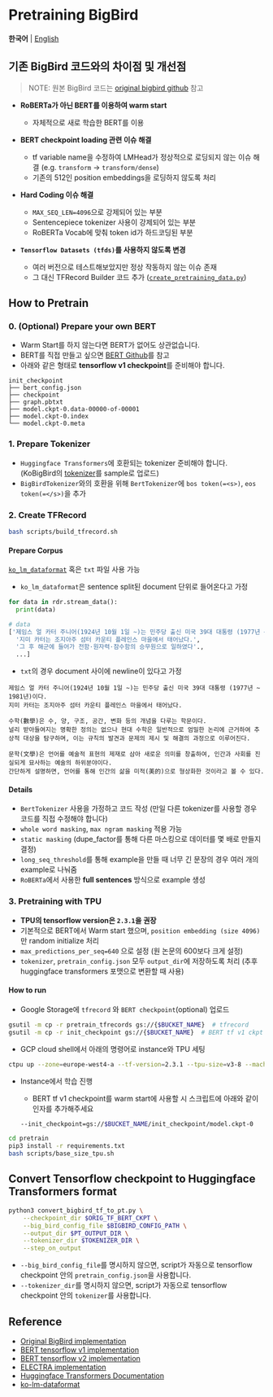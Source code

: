 # Pretraining BigBird

<p align="left">
    <b>한국어</b> |
    <a href="README_EN.md">English</a>
</p>

## 기존 BigBird 코드와의 차이점 및 개선점

> NOTE: 원본 BigBird 코드는 [original bigbird github](https://github.com/google-research/bigbird) 참고

- **RoBERTa가 아닌 BERT를 이용하여 warm start**

  - 자체적으로 새로 학습한 BERT를 이용

- **BERT checkpoint loading 관련 이슈 해결**

  - tf variable name을 수정하여 LMHead가 정상적으로 로딩되지 않는 이슈 해결 (e.g. `transform` -> `transform/dense`)
  - 기존의 512인 position embeddings을 로딩하지 않도록 처리

- **Hard Coding 이슈 해결**

  - `MAX_SEQ_LEN=4096`으로 강제되어 있는 부분
  - Sentencepiece tokenizer 사용이 강제되어 있는 부분
  - RoBERTa Vocab에 맞춰 token id가 하드코딩된 부분

- **`Tensorflow Datasets (tfds)`를 사용하지 않도록 변경**

  - 여러 버전으로 테스트해보았지만 정상 작동하지 않는 이슈 존재
  - 그 대신 TFRecord Builder 코드 추가 ([`create_pretraining_data.py`](./create_pretraining_data.py))

## How to Pretrain

### 0. (Optional) Prepare your own BERT

- Warm Start를 하지 않는다면 BERT가 없어도 상관없습니다.
- BERT를 직접 만들고 싶으면 [BERT Github](https://github.com/google-research/bert)를 참고
- 아래와 같은 형태로 **tensorflow v1 checkpoint**를 준비해야 합니다.

```text
init_checkpoint
├── bert_config.json
├── checkpoint
├── graph.pbtxt
├── model.ckpt-0.data-00000-of-00001
├── model.ckpt-0.index
└── model.ckpt-0.meta
```

### 1. Prepare Tokenizer

- `Huggingface Transformers`에 호환되는 tokenizer 준비해야 합니다. (KoBigBird의 [tokenizer](./tokenizer)를 sample로 업로드)
- `BigBirdTokenizer`와의 호환을 위해 `BertTokenizer`에 `bos token(=<s>)`, `eos token(=</s>)`을 추가

### 2. Create TFRecord

```bash
bash scripts/build_tfrecord.sh
```

#### Prepare Corpus

[`ko_lm_dataformat`](https://github.com/monologg/ko_lm_dataformat) 혹은 `txt` 파일 사용 가능

- `ko_lm_dataformat`은 sentence split된 document 단위로 들어온다고 가정

```python
for data in rdr.stream_data():
  print(data)

# data
['제임스 얼 카터 주니어(1924년 10월 1일 ~)는 민주당 출신 미국 39대 대통령 (1977년 ~ 1981년)이다.',
  '지미 카터는 조지아주 섬터 카운티 플레인스 마을에서 태어났다.',
  '그 후 해군에 들어가 전함·원자력·잠수함의 승무원으로 일하였다'.,
  ...]
```

- `txt`의 경우 document 사이에 newline이 있다고 가정

```text
제임스 얼 카터 주니어(1924년 10월 1일 ~)는 민주당 출신 미국 39대 대통령 (1977년 ~ 1981년)이다.
지미 카터는 조지아주 섬터 카운티 플레인스 마을에서 태어났다.

수학(數學)은 수, 양, 구조, 공간, 변화 등의 개념을 다루는 학문이다.
널리 받아들여지는 명확한 정의는 없으나 현대 수학은 일반적으로 엄밀한 논리에 근거하여 추상적 대상을 탐구하며, 이는 규칙의 발견과 문제의 제시 및 해결의 과정으로 이루어진다.

문학(文學)은 언어를 예술적 표현의 제재로 삼아 새로운 의미를 창출하여, 인간과 사회를 진실되게 묘사하는 예술의 하위분야이다.
간단하게 설명하면, 언어를 통해 인간의 삶을 미적(美的)으로 형상화한 것이라고 볼 수 있다.
```

#### Details

- `BertTokenizer` 사용을 가정하고 코드 작성 (만일 다른 tokenizer를 사용할 경우 코드를 직접 수정해야 합니다)
- `whole word masking`, `max ngram masking` 적용 가능
- `static masking` (dupe_factor를 통해 다른 마스킹으로 데이터를 몇 배로 만들지 결정)
- `long_seq_threshold`를 통해 example을 만들 때 너무 긴 문장의 경우 여러 개의 example로 나눠줌
- `RoBERTa`에서 사용한 **full sentences** 방식으로 example 생성

### 3. Pretraining with TPU

- **TPU의 tensorflow version은 `2.3.1`을 권장**
- 기본적으로 BERT에서 Warm start 했으며, `position embedding (size 4096)`만 random initialize 처리
- `max_predictions_per_seq=640` 으로 설정 (원 논문의 600보다 크게 설정)
- `tokenizer`, `pretrain_config.json` 모두 `output_dir`에 저장하도록 처리 (추후 huggingface transformers 포맷으로 변환할 때 사용)

#### How to run

- Google Storage에 `tfrecord` 와 `BERT checkpoint`(optional) 업로드

```bash
gsutil -m cp -r pretrain_tfrecords gs://{$BUCKET_NAME}  # tfrecord
gsutil -m cp -r init_checkpoint gs://{$BUCKET_NAME}  # BERT tf v1 ckpt
```

- GCP cloud shell에서 아래의 명령어로 instance와 TPU 세팅

```bash
ctpu up --zone=europe-west4-a --tf-version=2.3.1 --tpu-size=v3-8 --machine-type=n1-standard-1 --disk-size-gb=20 --name={$GCP_NAME} --project={$PROJECT_NAME}
```

- Instance에서 학습 진행

  - BERT tf v1 checkpoint를 warm start에 사용할 시 스크립트에 아래와 같이 인자를 추가해주세요

  ```bash
  --init_checkpoint=gs://$BUCKET_NAME/init_checkpoint/model.ckpt-0
  ```

```bash
cd pretrain
pip3 install -r requirements.txt
bash scripts/base_size_tpu.sh
```

## Convert Tensorflow checkpoint to Huggingface Transformers format

```bash
python3 convert_bigbird_tf_to_pt.py \
    --checkpoint_dir $ORIG_TF_BERT_CKPT \
    --big_bird_config_file $BIGBIRD_CONFIG_PATH \
    --output_dir $PT_OUTPUT_DIR \
    --tokenizer_dir $TOKENIZER_DIR \
    --step_on_output
```

- `--big_bird_config_file`를 명시하지 않으면, script가 자동으로 tensorflow checkpoint 안의 `pretrain_config.json`을 사용합니다.
- `--tokenizer_dir`를 명시하지 않으면, script가 자동으로 tensorflow checkpoint 안의 `tokenizer`를 사용합니다.

## Reference

- [Original BigBird implementation](https://github.com/google-research/bigbird)
- [BERT tensorflow v1 implementation](https://github.com/google-research/bert)
- [BERT tensorflow v2 implementation](https://github.com/tensorflow/models/tree/d4c5f8975a7b89f01421101882bc8922642c2314/official/nlp/bert)
- [ELECTRA implementation](https://github.com/google-research/electra)
- [Huggingface Transformers Documentation](https://huggingface.co/transformers/)
- [ko-lm-dataformat](https://github.com/monologg/ko_lm_dataformat)
